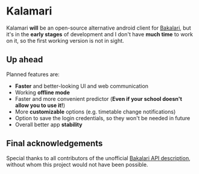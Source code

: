 # Kalamari
Kalamari **will** be an open-source alternative android client for [Bakalari](https://bakalari.cz/), but it's in the **early stages** of development and I don't have **much time** to work on it, so the first working version is not in sight.
## Up ahead
Planned features are:
- **Faster** and better-looking UI and web communication
- Working **offline mode**
- Faster and more convenient predictor (**Even if your school doesn't allow you to use it!**)
- More **customizable** options (e.g. timetable change notifications)
- Option to save the login credentials, so they won't be needed in future
- Overall better app **stability**
## Final acknowledgements
Special thanks to all contributors of the unofficial [Bakalari API description](https://github.com/bakalari-api/bakalari-api-v3), without whom this project would not have been possible.
